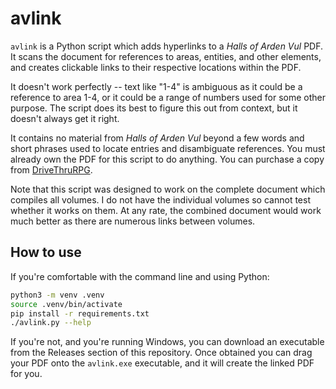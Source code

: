 # avlink

`avlink` is a Python script which adds hyperlinks to a _Halls of Arden Vul_ PDF.
It scans the document for references to areas, entities, and other elements, and
creates clickable links to their respective locations within the PDF.

It doesn't work perfectly -- text like "1-4" is ambiguous as it could be a
reference to area 1-4, or it could be a range of numbers used for some other
purpose. The script does its best to figure this out from context, but it
doesn't always get it right.

It contains no material from _Halls of Arden Vul_ beyond a few words and short
phrases used to locate entries and disambiguate references. You must already
own the PDF for this script to do anything. You can purchase a copy from
[DriveThruRPG](https://www.drivethrurpg.com/en/product/307320/the-halls-of-arden-vul-complete).

Note that this script was designed to work on the complete document which
compiles all volumes. I do not have the individual volumes so cannot test
whether it works on them. At any rate, the combined document would work much
better as there are numerous links between volumes.

## How to use

If you're comfortable with the command line and using Python:

```bash
python3 -m venv .venv
source .venv/bin/activate
pip install -r requirements.txt
./avlink.py --help
```

If you're not, and you're running Windows, you can download an executable from
the Releases section of this repository. Once obtained you can drag your PDF
onto the `avlink.exe` executable, and it will create the linked PDF for you.
